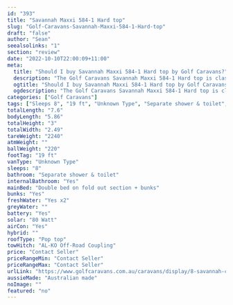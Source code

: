 ```yaml
---
id: "393"
title: "Savannah Maxxi 584-1 Hard top"
slug: "Golf-Caravans-Savannah-Maxxi-584-1-Hard-top"
draft: "false"
author: "Sean"
seealsolinks: "1"
section: "review"
date: "2022-10-10T22:00:09+11:00"
meta:
  title: "Should I buy Savannah Maxxi 584-1 Hard top by Golf Caravans?"
  description: "The Golf Caravans Savannah Maxxi 584-1 Hard top is classed as Unknown Type, and sleeps 8 people. It is Australian made and comes in at 19 ft. It generally has Separate shower & toilet."
  ogtitle: "Should I buy Savannah Maxxi 584-1 Hard top by Golf Caravans?"
  ogdescription: "The Golf Caravans Savannah Maxxi 584-1 Hard top is classed as Unknown Type, and sleeps 8 people. It is Australian made and comes in at 19 ft. It generally has Separate shower & toilet."
categories: ["Golf Caravans"]
tags: ["Sleeps 8", "19 ft", "Unknown Type", "Separate shower & toilet", "Pop top", "Price Unknown", "Australian made"]
totalLength: "7.6"
bodyLength: "5.86"
totalHeight: "3"
totalWidth: "2.49"
tareWeight: "2240"
atmWeight: ""
ballWeight: "220"
footTag: "19 ft"
vanType: "Unknown Type"
sleeps: "8"
bathroom: "Separate shower & toilet"
internalBathroom: "Yes"
mainBed: "Double bed on fold out section + bunks"
bunks: "Yes"
freshWater: "Yes x2"
greyWater: ""
battery: "Yes"
solar: "80 Watt"
airCon: "Yes"
hybrid: ""
roofType: "Pop top"
towHitch: "AL-KO Off-Road Coupling"
price: "Contact Seller"
priceRangeMin: "Contact Seller"
priceRangeMax: "Contact Seller"
urlLink: "https://www.golfcaravans.com.au/caravans/display/8-savannah-caravan-range-/"
aussieMade: "Australian made"
noImage: ""
featured: "no"
---
```

